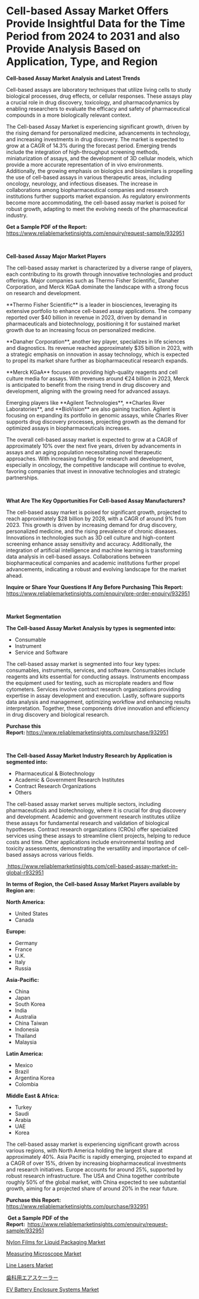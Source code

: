 <p><h1>Cell-based Assay Market Offers Provide Insightful Data for the Time Period from 2024 to 2031 and also Provide Analysis Based on Application, Type, and Region</h1></p><p><strong>Cell-based Assay Market Analysis and Latest Trends</strong></p>
<p><p>Cell-based assays are laboratory techniques that utilize living cells to study biological processes, drug effects, or cellular responses. These assays play a crucial role in drug discovery, toxicology, and pharmacodynamics by enabling researchers to evaluate the efficacy and safety of pharmaceutical compounds in a more biologically relevant context.</p><p>The Cell-based Assay Market is experiencing significant growth, driven by the rising demand for personalized medicine, advancements in technology, and increasing investments in drug discovery. The market is expected to grow at a CAGR of 14.3% during the forecast period. Emerging trends include the integration of high-throughput screening methods, miniaturization of assays, and the development of 3D cellular models, which provide a more accurate representation of in vivo environments. Additionally, the growing emphasis on biologics and biosimilars is propelling the use of cell-based assays in various therapeutic areas, including oncology, neurology, and infectious diseases. The increase in collaborations among biopharmaceutical companies and research institutions further supports market expansion. As regulatory environments become more accommodating, the cell-based assay market is poised for robust growth, adapting to meet the evolving needs of the pharmaceutical industry.</p></p>
<p><strong>Get a Sample PDF of the Report:&nbsp;</strong> <a href="https://www.reliablemarketinsights.com/enquiry/request-sample/932951">https://www.reliablemarketinsights.com/enquiry/request-sample/932951</a></p>
<p>&nbsp;</p>
<p><strong>Cell-based Assay Major Market Players</strong></p>
<p><p>The cell-based assay market is characterized by a diverse range of players, each contributing to its growth through innovative technologies and product offerings. Major companies such as Thermo Fisher Scientific, Danaher Corporation, and Merck KGaA dominate the landscape with a strong focus on research and development.</p><p>**Thermo Fisher Scientific** is a leader in biosciences, leveraging its extensive portfolio to enhance cell-based assay applications. The company reported over $40 billion in revenue in 2023, driven by demand in pharmaceuticals and biotechnology, positioning it for sustained market growth due to an increasing focus on personalized medicine.</p><p>**Danaher Corporation**, another key player, specializes in life sciences and diagnostics. Its revenue reached approximately $35 billion in 2023, with a strategic emphasis on innovation in assay technology, which is expected to propel its market share further as biopharmaceutical research expands.</p><p>**Merck KGaA** focuses on providing high-quality reagents and cell culture media for assays. With revenues around €24 billion in 2023, Merck is anticipated to benefit from the rising trend in drug discovery and development, aligning with the growing need for advanced assays.</p><p>Emerging players like **Agilent Technologies**, **Charles River Laboratories**, and **BioVision** are also gaining traction. Agilent is focusing on expanding its portfolio in genomic assays, while Charles River supports drug discovery processes, projecting growth as the demand for optimized assays in biopharmaceuticals increases.</p><p>The overall cell-based assay market is expected to grow at a CAGR of approximately 10% over the next five years, driven by advancements in assays and an aging population necessitating novel therapeutic approaches. With increasing funding for research and development, especially in oncology, the competitive landscape will continue to evolve, favoring companies that invest in innovative technologies and strategic partnerships.</p></p>
<p>&nbsp;</p>
<p><strong>What Are The Key Opportunities For Cell-based Assay Manufacturers?</strong></p>
<p><p>The cell-based assay market is poised for significant growth, projected to reach approximately $28 billion by 2028, with a CAGR of around 9% from 2023. This growth is driven by increasing demand for drug discovery, personalized medicine, and the rising prevalence of chronic diseases. Innovations in technologies such as 3D cell culture and high-content screening enhance assay sensitivity and accuracy. Additionally, the integration of artificial intelligence and machine learning is transforming data analysis in cell-based assays. Collaborations between biopharmaceutical companies and academic institutions further propel advancements, indicating a robust and evolving landscape for the market ahead.</p></p>
<p><strong>Inquire or Share Your Questions If Any Before Purchasing This Report:</strong> <a href="https://www.reliablemarketinsights.com/enquiry/pre-order-enquiry/932951">https://www.reliablemarketinsights.com/enquiry/pre-order-enquiry/932951</a></p>
<p>&nbsp;</p>
<p><strong>Market Segmentation</strong></p>
<p><strong>The Cell-based Assay Market Analysis by types is segmented into:</strong></p>
<p><ul><li>Consumable</li><li>Instrument</li><li>Service and Software</li></ul></p>
<p><p>The cell-based assay market is segmented into four key types: consumables, instruments, services, and software. Consumables include reagents and kits essential for conducting assays. Instruments encompass the equipment used for testing, such as microplate readers and flow cytometers. Services involve contract research organizations providing expertise in assay development and execution. Lastly, software supports data analysis and management, optimizing workflow and enhancing results interpretation. Together, these components drive innovation and efficiency in drug discovery and biological research.</p></p>
<p><strong>Purchase this Report:&nbsp;</strong><a href="https://www.reliablemarketinsights.com/purchase/932951">https://www.reliablemarketinsights.com/purchase/932951</a></p>
<p>&nbsp;</p>
<p><strong>The Cell-based Assay Market Industry Research by Application is segmented into:</strong></p>
<p><ul><li>Pharmaceutical & Biotechnology</li><li>Academic & Government Research Institutes</li><li>Contract Research Organizations</li><li>Others</li></ul></p>
<p><p>The cell-based assay market serves multiple sectors, including pharmaceuticals and biotechnology, where it is crucial for drug discovery and development. Academic and government research institutes utilize these assays for fundamental research and validation of biological hypotheses. Contract research organizations (CROs) offer specialized services using these assays to streamline client projects, helping to reduce costs and time. Other applications include environmental testing and toxicity assessments, demonstrating the versatility and importance of cell-based assays across various fields.</p></p>
<p><a href="https://www.reliablemarketinsights.com/cell-based-assay-market-in-global-r932951">&nbsp;https://www.reliablemarketinsights.com/cell-based-assay-market-in-global-r932951</a></p>
<p><strong>In terms of Region, the Cell-based Assay Market Players available by Region are:</strong></p>
<p>
    <p> <strong> North America: </strong>
        <ul>
            <li>United States</li>
            <li>Canada</li>
        </ul>
        </p> 
    <p> <strong> Europe: </strong>
        <ul>
            <li>Germany</li>
            <li>France</li>
            <li>U.K.</li>
            <li>Italy</li>
            <li>Russia</li>
        </ul>
        </p> 
    <p> <strong> Asia-Pacific: </strong>
        <ul>
            <li>China</li>
            <li>Japan</li>
            <li>South Korea</li>
            <li>India</li>
            <li>Australia</li>
            <li>China Taiwan</li>
            <li>Indonesia</li>
            <li>Thailand</li>
            <li>Malaysia</li>
        </ul>
        </p> 
    <p> <strong> Latin America: </strong>
        <ul>
            <li>Mexico</li>
            <li>Brazil</li>
            <li>Argentina Korea</li>
            <li>Colombia</li>
        </ul>
        </p> 
    <p> <strong> Middle East & Africa: </strong>
        <ul>
            <li>Turkey</li>
            <li>Saudi</li>
            <li>Arabia</li>
            <li>UAE</li>
            <li>Korea</li>
        </ul>
    </p>
    </p>
<p><p>The cell-based assay market is experiencing significant growth across various regions, with North America holding the largest share at approximately 40%. Asia Pacific is rapidly emerging, projected to expand at a CAGR of over 15%, driven by increasing biopharmaceutical investments and research initiatives. Europe accounts for around 25%, supported by robust research infrastructure. The USA and China together contribute roughly 50% of the global market, with China expected to see substantial growth, aiming for a projected share of around 20% in the near future.</p></p>
<p><strong>Purchase this Report: </strong><a href="https://www.reliablemarketinsights.com/purchase/932951">https://www.reliablemarketinsights.com/purchase/932951</a></p>
<p>&nbsp;<strong>Get a Sample PDF of the Report:&nbsp;&nbsp;</strong><a href="https://www.reliablemarketinsights.com/enquiry/request-sample/932951">https://www.reliablemarketinsights.com/enquiry/request-sample/932951</a></p>
<p><strong></strong></p>
<p><p><a href="https://www.linkedin.com/pulse/emerging-opportunities-challenges-global-nylon-films-liquid-packaging-vvlaf?trackingId=2941Kpo6Tvys%2BwTWqw832Q%3D%3D">Nylon Films for Liquid Packaging Market</a></p><p><a href="https://medium.com/@estellaemmerich/the-measuring-microscope-market-has-witnessed-significant-growth-in-recent-years-and-this-trend-177dfe3684fc">Measuring Microscope Market</a></p><p><a href="https://medium.com/@estellaemmerich/the-global-line-lasers-market-is-a-dynamic-and-growing-industry-0ae5c1f367b6">Line Lasers Market</a></p><p><a href="https://medium.com/@fsde4w/dental-air-scaler-market-%E3%81%AF-%E3%82%B3%E3%82%B9%E3%83%88%E7%AE%A1%E7%90%86%E3%81%A8%E5%8A%B9%E7%8E%87%E5%90%91%E4%B8%8A%E3%82%92%E5%84%AA%E5%85%88%E3%81%97%E3%81%BE%E3%81%99-%E3%81%95%E3%82%89%E3%81%AB-%E5%A0%B1%E5%91%8A%E6%9B%B8%E3%81%AF%E5%B8%82%E5%A0%B4%E3%81%AE%E9%9C%80%E8%A6%81%E9%9D%A2%E3%81%A8%E4%BE%9B%E7%B5%A6%E9%9D%A2%E3%81%AE%E4%B8%A1%E6%96%B9%E3%82%92%E3%82%AB%E3%83%90%E3%83%BC%E3%81%97%E3%81%A6%E3%81%84%E3%81%BE%E3%81%99-dental-air-scaler-%E5%B8%82%E5%A0%B4%E3%81%AF-4f589facb03c">歯科用エアスケーラー</a></p><p><a href="https://issuu.com/reportprime-2/docs/ev-battery-enclosure-systems-market_83ec01bba0ee7d">EV Battery Enclosure Systems Market</a></p></p>